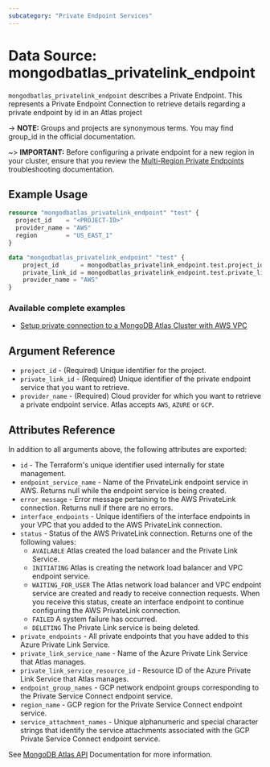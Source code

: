 ```yaml
---
subcategory: "Private Endpoint Services"
---
```


# Data Source: mongodbatlas_privatelink_endpoint

`mongodbatlas_privatelink_endpoint` describes a Private Endpoint. This represents a Private Endpoint Connection to retrieve details regarding a private endpoint by id in an Atlas project

-> **NOTE:** Groups and projects are synonymous terms. You may find group_id in the official documentation.

~> **IMPORTANT:** Before configuring a private endpoint for a new region in your cluster,
ensure that you review the [Multi-Region Private Endpoints](https://www.mongodb.com/docs/atlas/troubleshoot-private-endpoints/#multi-region-private-endpoints) troubleshooting documentation.

## Example Usage

```terraform
resource "mongodbatlas_privatelink_endpoint" "test" {
  project_id    = "<PROJECT-ID>"
  provider_name = "AWS"
  region        = "US_EAST_1"
}

data "mongodbatlas_privatelink_endpoint" "test" {
	project_id      = mongodbatlas_privatelink_endpoint.test.project_id
	private_link_id = mongodbatlas_privatelink_endpoint.test.private_link_id
    provider_name = "AWS"
}
```

### Available complete examples
- [Setup private connection to a MongoDB Atlas Cluster with AWS VPC](https://github.com/mongodb/terraform-provider-mongodbatlas/tree/v2.0.1/examples/mongodbatlas_privatelink_endpoint/aws/cluster)

## Argument Reference

* `project_id` - (Required) Unique identifier for the project.
* `private_link_id` - (Required) Unique identifier of the private endpoint service that you want to retrieve.
* `provider_name` - (Required) Cloud provider for which you want to retrieve a private endpoint service. Atlas accepts `AWS`, `AZURE` or `GCP`.


## Attributes Reference

In addition to all arguments above, the following attributes are exported:

* `id` - The Terraform's unique identifier used internally for state management.
* `endpoint_service_name` - Name of the PrivateLink endpoint service in AWS. Returns null while the endpoint service is being created.
* `error_message` - Error message pertaining to the AWS PrivateLink connection. Returns null if there are no errors.
* `interface_endpoints` - Unique identifiers of the interface endpoints in your VPC that you added to the AWS PrivateLink connection.
* `status` - Status of the AWS PrivateLink connection.
  Returns one of the following values:
  * `AVAILABLE` 	Atlas created the load balancer and the Private Link Service.
  * `INITIATING` 	Atlas is creating the network load balancer and VPC endpoint service.
  * `WAITING_FOR_USER` The Atlas network load balancer and VPC endpoint service are created and ready to receive connection requests. When you receive this status, create an interface endpoint to continue configuring the AWS PrivateLink connection.
  * `FAILED` 	A system failure has occurred.
  * `DELETING` 	The Private Link service is being deleted.
* `private_endpoints` - All private endpoints that you have added to this Azure Private Link Service.
* `private_link_service_name` - Name of the Azure Private Link Service that Atlas manages.
* `private_link_service_resource_id` - Resource ID of the Azure Private Link Service that Atlas manages.
* `endpoint_group_names` - GCP network endpoint groups corresponding to the Private Service Connect endpoint service.
* `region_name` - GCP region for the Private Service Connect endpoint service.
* `service_attachment_names` - Unique alphanumeric and special character strings that identify the service attachments associated with the GCP Private Service Connect endpoint service.

See [MongoDB Atlas API](https://docs.atlas.mongodb.com/reference/api/private-endpoints-service-get-one/) Documentation for more information.